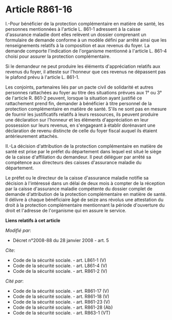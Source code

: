 # Article R861-16

I.-Pour bénéficier de la protection complémentaire en matière de santé, les personnes mentionnées à l'article L. 861-1
adressent à la caisse d'assurance maladie dont elles relèvent un dossier comprenant un formulaire de demande conforme à un
modèle défini par arrêté ainsi que les renseignements relatifs à la composition et aux revenus du foyer. La demande comporte
l'indication de l'organisme mentionné à l'article L. 861-4 choisi pour assurer la protection complémentaire. 

Si le demandeur ne peut produire les éléments d'appréciation relatifs aux revenus du foyer, il atteste sur l'honneur que ces
revenus ne dépassent pas le plafond prévu à l'article L. 861-1. 

Les conjoints, partenaires liés par un pacte civil de solidarité et autres personnes rattachées au foyer au titre des
situations prévues aux 1° ou 3° de l'article R. 861-2 peuvent, lorsque la situation ayant justifié ce rattachement prend fin,
demander à bénéficier à titre personnel de la protection complémentaire en matière de santé. S'ils ne sont pas en mesure de
fournir les justificatifs relatifs à leurs ressources, ils peuvent produire une déclaration sur l'honneur et les éléments
d'appréciation en leur possession sur leurs revenus, en s'engageant à établir dorénavant une déclaration de revenu distincte
de celle du foyer fiscal auquel ils étaient antérieurement attachés. 

II.-La décision d'attribution de la protection complémentaire en matière de santé est prise par le préfet du département dans
lequel est situé le siège de la caisse d'affiliation du demandeur. Il peut déléguer par arrêté sa compétence aux directeurs
des caisses d'assurance maladie du département. 

Le préfet ou le directeur de la caisse d'assurance maladie notifie sa décision à l'intéressé dans un délai de deux mois à
compter de la réception par la caisse d'assurance maladie compétente du dossier complet de demande d'attribution de la
protection complémentaire en matière de santé. Il délivre à chaque bénéficiaire âgé de seize ans révolus une attestation du
droit à la protection complémentaire mentionnant la période d'ouverture du droit et l'adresse de l'organisme qui en assure le
service.

**Liens relatifs à cet article**

_Modifié par_:

  - Décret n°2008-88 du 28 janvier 2008 - art. 5

_Cite_:

  - Code de la sécurité sociale. - art. L861-1 (V)
  - Code de la sécurité sociale. - art. L861-4 (V)
  - Code de la sécurité sociale. - art. R861-2 (V)

_Cité par_:

  - Code de la sécurité sociale. - art. R861-17 (V)
  - Code de la sécurité sociale. - art. R861-18 (V)
  - Code de la sécurité sociale. - art. R861-23 (V)
  - Code de la sécurité sociale. - art. R861-28 (Ab)
  - Code de la sécurité sociale. - art. R863-1 (VT)
